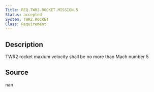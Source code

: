 ```yaml
---
Title: REQ.TWR2.ROCKET.MISSION.5
Status: accepted
System: TWR2.ROCKET
Class: Requirement
---
```


## Description

TWR2 rocket maxium velocity shall be no more than Mach number 5

## Source

nan
